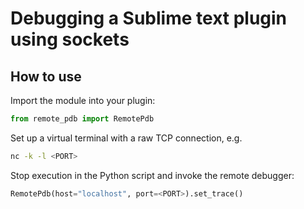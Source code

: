 # Debugging a Sublime text plugin using sockets

## How to use
Import the module into your plugin:

```python
from remote_pdb import RemotePdb
```

Set up a virtual terminal with a raw TCP connection, e.g.

```bash
nc -k -l <PORT>
```

Stop execution in the Python script and invoke the remote debugger:

```python
RemotePdb(host="localhost", port=<PORT>).set_trace()
```
